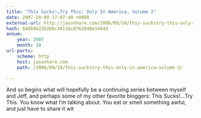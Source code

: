 ```yaml
---
title: "This Sucks!…Try This: Only In America, Volume 2"
date: 2007-10-09 17:07:40 +0000
external-url: http://jasonhare.com/2006/09/18/this-suckstry-this-only-in-america-volume-2/
hash: 60db9d22b2b0c4813bc8762840e1444d
annum:
    year: 2007
    month: 10
url-parts:
    scheme: http
    host: jasonhare.com
    path: /2006/09/18/this-suckstry-this-only-in-america-volume-2/

---
```


And so begins what will hopefully be a continuing series between myself and Jeff, and perhaps some of my other favorite bloggers:  This Sucks!…Try This.  You know what I’m talking about.  You eat or smell something awful, and just have to share it wit
